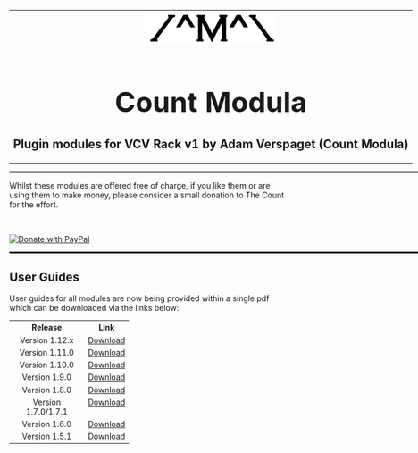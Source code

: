 <table style="width:1000px; border: 0px solid black;">
<tr style="border: 0px solid black;">
<td style="border: 0px solid black;">
<center>
<img src="./img/CountModulaLogo.png" alt="Count Modula">
<h1 style="border-bottom: 0px;font-size:50px;">Count Modula</h1>
<h2 style="border-bottom: 0px;">Plugin modules for VCV Rack v1 by Adam Verspaget (Count Modula)</h2>
</center>
</td>
</tr>
</table>
<hr style="width:1000px; border: 1px solid black;"/>
Whilst these modules are offered free of charge, if you like them or are using them to make money, please consider a small donation to The Count for the effort.
<p>&nbsp;</p>
<a href="https://www.paypal.me/CountModula" target="_donate"><img src="https://www.paypalobjects.com/en_AU/i/btn/btn_donateCC_LG.gif" border="0" alt="Donate with PayPal"/></a>
<hr style="width:1000px; border: 1px solid black;"/>

<h2>User Guides</h2>
User guides for all modules are now being provided within a single pdf which can be downloaded via the links below:
<table>
<tr valign="top">
<th align="center" style="width:120px;">Release</th><th align="center">Link</th>
</tr>
<tr valign="top">
<td align="center">Version 1.12.x</td><td align="center"><a href="https://github.com/countmodula/VCVRackPluginManuals/releases/download/v1.12.0/Count.Modula.Manual.V1.12.0.pdf">Download</a></td>
</tr>
<tr valign="top">
<td align="center">Version 1.11.0</td><td align="center"><a href="https://github.com/countmodula/VCVRackPluginManuals/releases/download/v1.11.0/Count.Modula.Manual.V1.11.0.pdf">Download</a></td>
</tr>
<tr valign="top">
<td align="center">Version 1.10.0</td><td align="center"><a href="https://github.com/countmodula/VCVRackPluginManuals/releases/download/v1.10.0/Count.Modula.Manual.V1.10.0.pdf">Download</a></td>
</tr>
<tr valign="top">
<td align="center">Version 1.9.0</td><td align="center"><a href="https://github.com/countmodula/VCVRackPluginManuals/releases/download/v1.9.0/Count.Modula.Manual.V1.9.0.pdf">Download</a></td>
</tr>
<tr valign="top">
<td align="center">Version 1.8.0</td><td align="center"><a href="https://github.com/countmodula/VCVRackPluginManuals/releases/download/v1.8.0/Count.Modula.Manual.V1.8.0.pdf">Download</a></td>
</tr>
<tr valign="top">
<td align="center">Version 1.7.0/1.7.1</td><td align="center"><a href="https://github.com/countmodula/VCVRackPluginManuals/releases/download/v1.7.0/Count.Modula.Manual.V1.7.0.pdf">Download</a></td>
</tr>
<tr valign="top">
<td align="center">Version 1.6.0</td><td align="center"><a href="https://github.com/countmodula/VCVRackPluginManuals/releases/download/v1.6.0/Count.Modula.Manual.V1.6.0.pdf">Download</a></td>
</tr>
<tr valign="top">
<td align="center">Version 1.5.1</td><td align="center"><a href="https://github.com/countmodula/VCVRackPluginManuals/releases/download/v1.5.1/Count.Modula.Manual.V1.5.1.pdf">Download</a></td>
</tr>
</table>